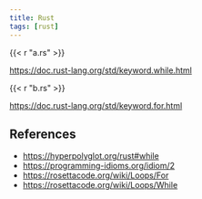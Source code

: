 ```yaml
---
title: Rust
tags: [rust]
---
```


{{< r "a.rs" >}}

<https://doc.rust-lang.org/std/keyword.while.html>

{{< r "b.rs" >}}

<https://doc.rust-lang.org/std/keyword.for.html>

## References

- <https://hyperpolyglot.org/rust#while>
- <https://programming-idioms.org/idiom/2>
- <https://rosettacode.org/wiki/Loops/For>
- <https://rosettacode.org/wiki/Loops/While>
